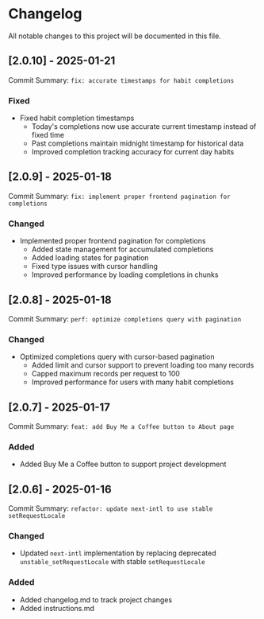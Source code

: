 # Changelog

All notable changes to this project will be documented in this file.

## [2.0.10] - 2025-01-21

Commit Summary: `fix: accurate timestamps for habit completions`

### Fixed

- Fixed habit completion timestamps
  - Today's completions now use accurate current timestamp instead of fixed time
  - Past completions maintain midnight timestamp for historical data
  - Improved completion tracking accuracy for current day habits

## [2.0.9] - 2025-01-18

Commit Summary: `fix: implement proper frontend pagination for completions`

### Changed

- Implemented proper frontend pagination for completions
  - Added state management for accumulated completions
  - Added loading states for pagination
  - Fixed type issues with cursor handling
  - Improved performance by loading completions in chunks

## [2.0.8] - 2025-01-18

Commit Summary: `perf: optimize completions query with pagination`

### Changed

- Optimized completions query with cursor-based pagination
  - Added limit and cursor support to prevent loading too many records
  - Capped maximum records per request to 100
  - Improved performance for users with many habit completions

## [2.0.7] - 2025-01-17

Commit Summary: `feat: add Buy Me a Coffee button to About page`

### Added

- Added Buy Me a Coffee button to support project development

## [2.0.6] - 2025-01-16

Commit Summary: `refactor: update next-intl to use stable setRequestLocale`

### Changed

- Updated `next-intl` implementation by replacing deprecated `unstable_setRequestLocale` with stable `setRequestLocale`

### Added

- Added changelog.md to track project changes
- Added instructions.md

